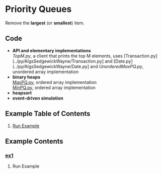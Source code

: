 # Priority Queues
Remove the **largest** (or **smallest**) item.

## Code
  * **API and elementary implementations**    
    *TopM.py*, a client that prints the top M elements, uses
      [Transaction.py](../py/AlgsSedgewickWayne/Transaction.py] and
      [Date.py](../py/AlgsSedgewickWayne/Date.py] and
    *UnorderedMaxPQ.py*, unordered array implementation    
  * **binary heaps**    
    [MaxPQ.py](../py/AlgsSedgewickWayne/MaxPQ.py), ordered array implementation    
    [MinPQ.py](../py/AlgsSedgewickWayne/MinPQ.py), ordered array implementation    
  * **heapsort**    
  * **event-driven simulation**    

## Example Table of Contents
  1. [Run Example](#ex1)

## Example Contents
### [ex1](#example-contents)
1. Run Example
